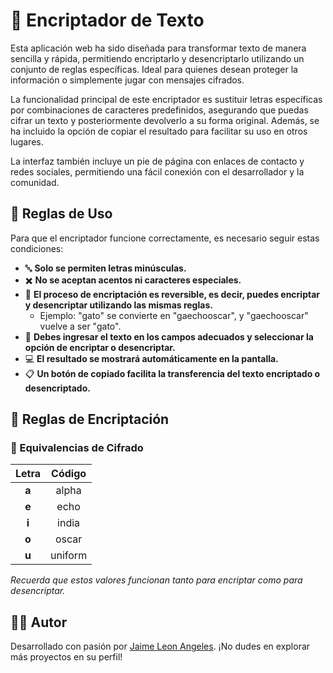 # 🔐 Encriptador de Texto

Esta aplicación web ha sido diseñada para transformar texto de manera sencilla y rápida, permitiendo encriptarlo y desencriptarlo utilizando un conjunto de reglas específicas. Ideal para quienes desean proteger la información o simplemente jugar con mensajes cifrados.

La funcionalidad principal de este encriptador es sustituir letras específicas por combinaciones de caracteres predefinidos, asegurando que puedas cifrar un texto y posteriormente devolverlo a su forma original. Además, se ha incluido la opción de copiar el resultado para facilitar su uso en otros lugares.

La interfaz también incluye un pie de página con enlaces de contacto y redes sociales, permitiendo una fácil conexión con el desarrollador y la comunidad.

## 🚨 Reglas de Uso

Para que el encriptador funcione correctamente, es necesario seguir estas condiciones:

- 🔤 **Solo se permiten letras minúsculas.**
- ✖️ **No se aceptan acentos ni caracteres especiales.**
- 🔄 **El proceso de encriptación es reversible, es decir, puedes encriptar y desencriptar utilizando las mismas reglas.** 
  - Ejemplo: "gato" se convierte en "gaechooscar", y "gaechooscar" vuelve a ser "gato".
- 📝 **Debes ingresar el texto en los campos adecuados y seleccionar la opción de encriptar o desencriptar.**
- 💻 **El resultado se mostrará automáticamente en la pantalla.**
- 📋 **Un botón de copiado facilita la transferencia del texto encriptado o desencriptado.**

## 🔐 Reglas de Encriptación

### 🔑 Equivalencias de Cifrado

| Letra | Código |
| :---: | :----: |
| **a** | alpha  |
| **e** | echo   |
| **i** | india  |
| **o** | oscar  |
| **u** | uniform|

_Recuerda que estos valores funcionan tanto para encriptar como para desencriptar._

## 👩‍💻 Autor

Desarrollado con pasión por [Jaime Leon Angeles](https://github.com/LeJammes454). ¡No dudes en explorar más proyectos en su perfil!
